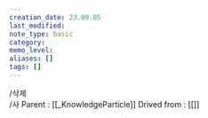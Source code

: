 ```yaml
---
creation_date: 23.09.05
last_modified: 
note_type: basic
category: 
memo_level: 
aliases: []
tags: []
---
```

/삭제\
/사
Parent : [[_KnowledgeParticle]]
Drived from : [[]]
